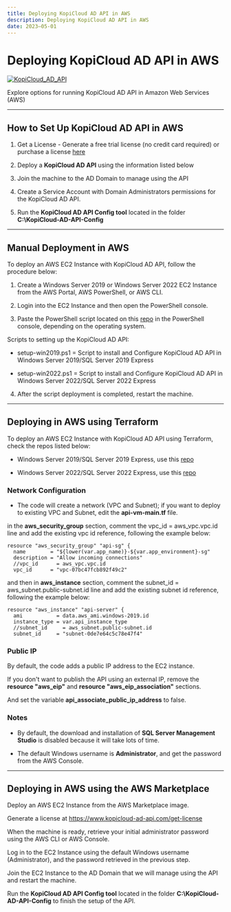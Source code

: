 ```yaml
---
title: Deploying KopiCloud AD API in AWS
description: Deploying KopiCloud AD API in AWS
date: 2023–05-01
---
```


# Deploying KopiCloud AD API in AWS
[![KopiCloud_AD_API](https://img.shields.io/badge/kopiCloud_ad-v1.0+-blueviolet.svg)](https://www.kopicloud-ad-api.com)

Explore options for running KopiCloud AD API in Amazon Web Services (AWS)

----

## How to Set Up KopiCloud AD API in AWS

1. Get a License - Generate a free trial license (no credit card required) or purchase a license [here](https://www.kopicloud-ad-api.com/get-license)

2. Deploy a **KopiCloud AD API** using the information listed below

3. Join the machine to the AD Domain to manage using the API

4. Create a Service Account with Domain Administrators permissions for the KopiCloud AD API.

5. Run the **KopiCloud AD API Config tool** located in the folder **C:\KopiCloud-AD-API-Config**

----

## Manual Deployment in AWS

To deploy an AWS EC2 Instance with KopiCloud AD API, follow the procedure below:

1. Create a Windows Server 2019 or Windows Server 2022 EC2 Instance from the AWS Portal, AWS PowerShell, or AWS CLI.

2. Login into the EC2 Instance and then open the PowerShell console.

3. Paste the PowerShell script located on this [repo](https://github.com/KopiCloud-AD-API/kopicloud-ad-api-setup-scripts) in the PowerShell console, depending on the operating system.

Scripts to setting up the KopiCloud AD API:

* setup-win2019.ps1 = Script to install and Configure KopiCloud AD API in Windows Server 2019/SQL Server 2019 Express

* setup-win2022.ps1 = Script to install and Configure KopiCloud AD API in Windows Server 2022/SQL Server 2022 Express

4. After the script deployment is completed, restart the machine.

----

## Deploying in AWS using Terraform

To deploy an AWS EC2 Instance with KopiCloud AD API using Terraform, check the repos listed below:

* Windows Server 2019/SQL Server 2019 Express, use this [repo](https://github.com/KopiCloud-AD-API/terraform-aws-kopicloud-ad-api-instance-win2019)

* Windows Server 2022/SQL Server 2022 Express, use this [repo](https://github.com/KopiCloud-AD-API/terraform-aws-kopicloud-ad-api-instance-win2022)

### Network Configuration

- The code will create a network (VPC and Subnet); if you want to deploy to existing VPC and Subnet, edit the **api-vm-main.tf** file.

in the **aws_security_group** section, comment the vpc_id = aws_vpc.vpc.id line and add the existing vpc id reference, following the example below:

```
resource "aws_security_group" "api-sg" {
  name        = "${lower(var.app_name)}-${var.app_environment}-sg"
  description = "Allow incoming connections"
  //vpc_id      = aws_vpc.vpc.id
  vpc_id      = "vpc-07bc47fcb892f49c2"
```

and then in **aws_instance** section, comment the subnet_id = aws_subnet.public-subnet.id line and add the existing subnet id reference, following the example below:

```
resource "aws_instance" "api-server" {
  ami           = data.aws_ami.windows-2019.id
  instance_type = var.api_instance_type
  //subnet_id     = aws_subnet.public-subnet.id
  subnet_id     = "subnet-0de7e64c5c78e47f4"
```

### Public IP

By default, the code adds a public IP address to the EC2 instance.

If you don't want to publish the API using an external IP, remove the **resource "aws_eip"** and **resource "aws_eip_association"** sections.

And set the variable **api_associate_public_ip_address** to false.

### Notes

- By default, the download and installation of **SQL Server Management Studio** is disabled because it will take lots of time.

- The default Windows username is **Administrator**, and get the password from the AWS Console.

----

## Deploying in AWS using the AWS Marketplace

Deploy an AWS EC2 Instance from the AWS Marketplace image.

Generate a license at https://www.kopicloud-ad-api.com/get-license

When the machine is ready, retrieve your initial administrator password using the AWS CLI or AWS Console.

Log in to the EC2 Instance using the default Windows username (Administrator), and the password retrieved in the previous step.

Join the EC2 Instance to the AD Domain that we will manage using the API and restart the machine.

Run the **KopiCloud AD API Config tool** located in the folder **C:\KopiCloud-AD-API-Config** to finish the setup of the API.

